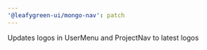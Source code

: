 ```yaml
---
'@leafygreen-ui/mongo-nav': patch
---
```


Updates logos in UserMenu and ProjectNav to latest logos
